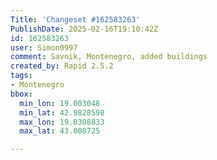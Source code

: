 ```yaml
---
Title: 'Changeset #162583263'
PublishDate: 2025-02-16T19:10:42Z
id: 162583263
user: Simon0997
comment: Savnik, Montenegro, added buildings
created_by: Rapid 2.5.2
tags:
- Montenegro
bbox:
  min_lon: 19.003048
  min_lat: 42.9828598
  max_lon: 19.0308833
  max_lat: 43.008725

---
```

